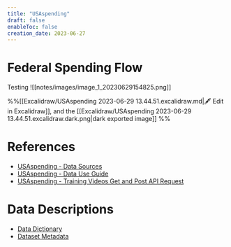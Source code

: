 ```yaml
---
title: "USAspending"
draft: false
enableToc: false
creation_date: 2023-06-27
---
```


# Federal Spending Flow
Testing
![[notes/images/image_1_20230629154825.png]]

%%[[Excalidraw/USAspending 2023-06-29 13.44.51.excalidraw.md|🖋 Edit in Excalidraw]], and the [[Excalidraw/USAspending 2023-06-29 13.44.51.excalidraw.dark.png|dark exported image]] %%

# References
- [USAspending - Data Sources](https://www.usaspending.gov/data-sources)
- [USAspending - Data Use Guide](https://www.usaspending.gov/federal-spending-guide)
- [USAspending - Training Videos Get and Post API Request](https://www.usaspending.gov/training-videos)

# Data Descriptions
- [Data Dictionary](https://www.usaspending.gov/data-dictionary)
- [Dataset Metadata](https://www.usaspending.gov/download_center/dataset_metadata)